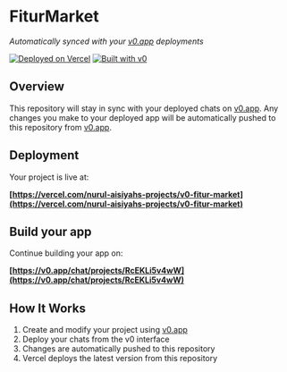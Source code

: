 # FiturMarket

*Automatically synced with your [v0.app](https://v0.app) deployments*

[![Deployed on Vercel](https://img.shields.io/badge/Deployed%20on-Vercel-black?style=for-the-badge&logo=vercel)](https://vercel.com/nurul-aisiyahs-projects/v0-fitur-market)
[![Built with v0](https://img.shields.io/badge/Built%20with-v0.app-black?style=for-the-badge)](https://v0.app/chat/projects/RcEKLi5v4wW)

## Overview

This repository will stay in sync with your deployed chats on [v0.app](https://v0.app).
Any changes you make to your deployed app will be automatically pushed to this repository from [v0.app](https://v0.app).

## Deployment

Your project is live at:

**[https://vercel.com/nurul-aisiyahs-projects/v0-fitur-market](https://vercel.com/nurul-aisiyahs-projects/v0-fitur-market)**

## Build your app

Continue building your app on:

**[https://v0.app/chat/projects/RcEKLi5v4wW](https://v0.app/chat/projects/RcEKLi5v4wW)**

## How It Works

1. Create and modify your project using [v0.app](https://v0.app)
2. Deploy your chats from the v0 interface
3. Changes are automatically pushed to this repository
4. Vercel deploys the latest version from this repository